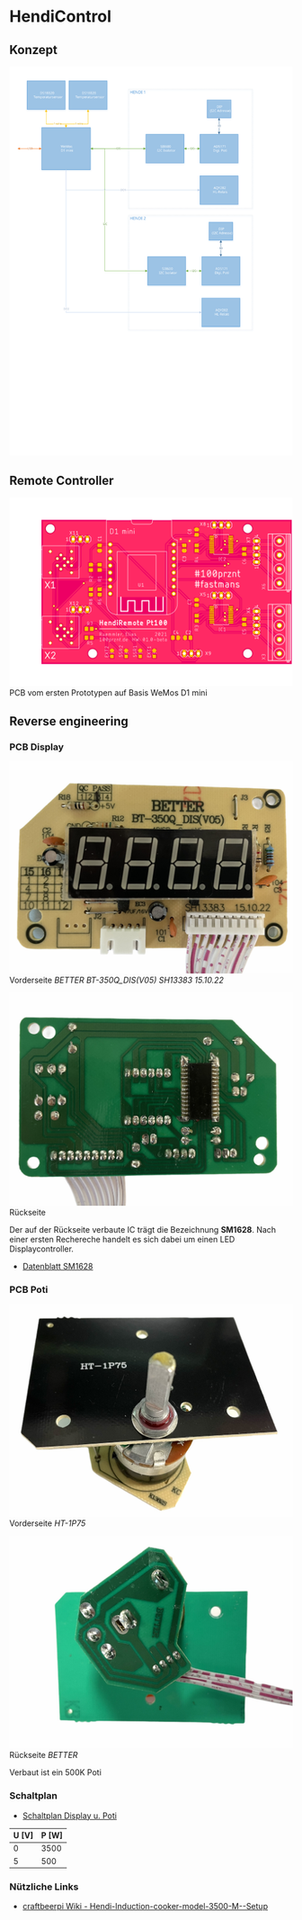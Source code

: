 # HendiControl

## Konzept

![HendiControl Schema Konzept 1](docu/HendiControl_Schema.svg)


## Remote Controller

![HendiRemoteInterface_v010](docu/PCB_top_HendiRemoteInterface_v010.png)
PCB vom ersten Prototypen auf Basis WeMos D1 mini

## Reverse engineering

### PCB Display

![IMG_0695_small.jpg](photos/IMG_0695_small.jpg)
Vorderseite *BETTER BT-350Q_DIS(V05) SH13383 15.10.22*

![IMG_0694_small.jpg](photos/IMG_0694_small.jpg)
Rückseite

Der auf der Rückseite verbaute IC trägt die Bezeichnung __SM1628__. Nach einer ersten Rechereche handelt es sich dabei um einen LED Displaycontroller.
* [Datenblatt SM1628](docu/SM1628.PDF)

### PCB Poti

![IMG_0697_small.jpg](photos/IMG_0697_small.jpg)
Vorderseite *HT-1P75*

![IMG_0699_small.jpg](photos/IMG_0699_small.jpg)
Rückseite *BETTER*

Verbaut ist ein 500K Poti

### Schaltplan

* [Schaltplan Display u. Poti](reverse_engineering/Schematic_UI.pdf)

| U [V] | P [W] |
|-------|-------|
| 0     | 3500  |
| 5     | 500   |

### Nützliche Links

* [craftbeerpi Wiki - Hendi-Induction-cooker-model-3500-M--Setup](https://github.com/Manuel83/craftbeerpi/wiki/Hendi-Induction-cooker-model-3500-M--Setup)
